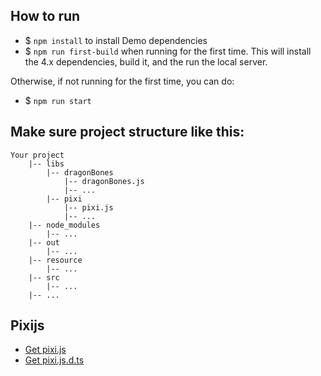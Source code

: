 ## How to run
* $ `npm install` to install Demo dependencies
* $ `npm run first-build` when running for the first time. This will install the 4.x dependencies, build it, and the run the local server.

Otherwise, if not running for the first time, you can do:
* $ `npm run start`

## Make sure project structure like this:
```
Your project
    |-- libs
        |-- dragonBones
            |-- dragonBones.js
            |-- ...
        |-- pixi
            |-- pixi.js
            |-- ...
    |-- node_modules
        |-- ...
    |-- out
        |-- ...
    |-- resource
        |-- ...
    |-- src
        |-- ...
    |-- ...
```

## Pixijs
* [Get pixi.js](https://github.com/pixijs/pixi.js/releases/)
* [Get pixi.js.d.ts](https://github.com/pixijs/pixi-typescript/blob/v4.x/pixi.js.d.ts)